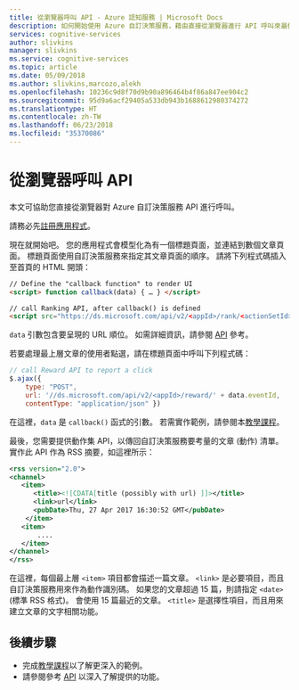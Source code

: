 ```yaml
---
title: 從瀏覽器呼叫 API - Azure 認知服務 | Microsoft Docs
description: 如何開始使用 Azure 自訂決策服務，藉由直接從瀏覽器進行 API 呼叫來最佳化網頁。
services: cognitive-services
author: slivkins
manager: slivkins
ms.service: cognitive-services
ms.topic: article
ms.date: 05/09/2018
ms.author: slivkins,marcozo,alekh
ms.openlocfilehash: 10236c9d8f70d9b90a896464b4f86a847ee904c2
ms.sourcegitcommit: 95d9a6acf29405a533db943b1688612980374272
ms.translationtype: HT
ms.contentlocale: zh-TW
ms.lasthandoff: 06/23/2018
ms.locfileid: "35370086"
---
```

# <a name="call-api-from-a-browser"></a>從瀏覽器呼叫 API

本文可協助您直接從瀏覽器對 Azure 自訂決策服務 API 進行呼叫。

請務必先[註冊應用程式](custom-decision-service-get-started-register.md)。

現在就開始吧。 您的應用程式會模型化為有一個標題頁面，並連結到數個文章頁面。 標題頁面使用自訂決策服務來指定其文章頁面的順序。 請將下列程式碼插入至首頁的 HTML 開頭：

```html
// Define the "callback function" to render UI
<script> function callback(data) { … } </script>

// call Ranking API, after callback() is defined
<script src="https://ds.microsoft.com/api/v2/<appId>/rank/<actionSetId>" async></script>
```

`data` 引數包含要呈現的 URL 順位。 如需詳細資訊，請參閱 [API](custom-decision-service-api-reference.md) 參考。

若要處理最上層文章的使用者點選，請在標題頁面中呼叫下列程式碼：

```javascript
// call Reward API to report a click
$.ajax({
    type: "POST",
    url: '//ds.microsoft.com/api/v2/<appId>/reward/' + data.eventId,
    contentType: "application/json" })
```

在這裡，`data` 是 `callback()` 函式的引數。 若需實作範例，請參閱本[教學課程](custom-decision-service-tutorial-news.md#use-the-apis)。

最後，您需要提供動作集 API，以傳回自訂決策服務要考量的文章 (動作) 清單。 實作此 API 作為 RSS 摘要，如這裡所示：

```xml
<rss version="2.0">
<channel>
   <item>
      <title><![CDATA[title (possibly with url) ]]></title>
      <link>url</link>
      <pubDate>Thu, 27 Apr 2017 16:30:52 GMT</pubDate>
    </item>
   <item>
       ....
   </item>
</channel>
</rss>
```

在這裡，每個最上層 `<item>` 項目都會描述一篇文章。 `<link>` 是必要項目，而且自訂決策服務用來作為動作識別碼。 如果您的文章超過 15 篇，則請指定 `<date>` (標準 RSS 格式)。 會使用 15 篇最近的文章。 `<title>` 是選擇性項目，而且用來建立文章的文字相關功能。

## <a name="next-steps"></a>後續步驟

* 完成[教學課程](custom-decision-service-tutorial-news.md)以了解更深入的範例。
* 請參閱參考 [API](custom-decision-service-api-reference.md) 以深入了解提供的功能。